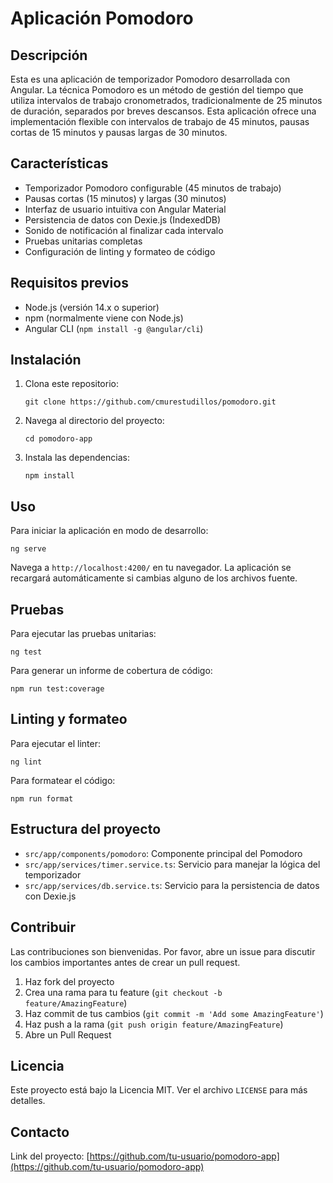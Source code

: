 # Aplicación Pomodoro

## Descripción

Esta es una aplicación de temporizador Pomodoro desarrollada con Angular. La técnica Pomodoro es un método de gestión del tiempo que utiliza intervalos de trabajo cronometrados, tradicionalmente de 25 minutos de duración, separados por breves descansos. Esta aplicación ofrece una implementación flexible con intervalos de trabajo de 45 minutos, pausas cortas de 15 minutos y pausas largas de 30 minutos.

## Características

- Temporizador Pomodoro configurable (45 minutos de trabajo)
- Pausas cortas (15 minutos) y largas (30 minutos)
- Interfaz de usuario intuitiva con Angular Material
- Persistencia de datos con Dexie.js (IndexedDB)
- Sonido de notificación al finalizar cada intervalo
- Pruebas unitarias completas
- Configuración de linting y formateo de código

## Requisitos previos

- Node.js (versión 14.x o superior)
- npm (normalmente viene con Node.js)
- Angular CLI (`npm install -g @angular/cli`)

## Instalación

1. Clona este repositorio:

   ```
   git clone https://github.com/cmurestudillos/pomodoro.git
   ```

2. Navega al directorio del proyecto:

   ```
   cd pomodoro-app
   ```

3. Instala las dependencias:
   ```
   npm install
   ```

## Uso

Para iniciar la aplicación en modo de desarrollo:

```
ng serve
```

Navega a `http://localhost:4200/` en tu navegador. La aplicación se recargará automáticamente si cambias alguno de los archivos fuente.

## Pruebas

Para ejecutar las pruebas unitarias:

```
ng test
```

Para generar un informe de cobertura de código:

```
npm run test:coverage
```

## Linting y formateo

Para ejecutar el linter:

```
ng lint
```

Para formatear el código:

```
npm run format
```

## Estructura del proyecto

- `src/app/components/pomodoro`: Componente principal del Pomodoro
- `src/app/services/timer.service.ts`: Servicio para manejar la lógica del temporizador
- `src/app/services/db.service.ts`: Servicio para la persistencia de datos con Dexie.js

## Contribuir

Las contribuciones son bienvenidas. Por favor, abre un issue para discutir los cambios importantes antes de crear un pull request.

1. Haz fork del proyecto
2. Crea una rama para tu feature (`git checkout -b feature/AmazingFeature`)
3. Haz commit de tus cambios (`git commit -m 'Add some AmazingFeature'`)
4. Haz push a la rama (`git push origin feature/AmazingFeature`)
5. Abre un Pull Request

## Licencia

Este proyecto está bajo la Licencia MIT. Ver el archivo `LICENSE` para más detalles.

## Contacto

Link del proyecto: [https://github.com/tu-usuario/pomodoro-app](https://github.com/tu-usuario/pomodoro-app)
